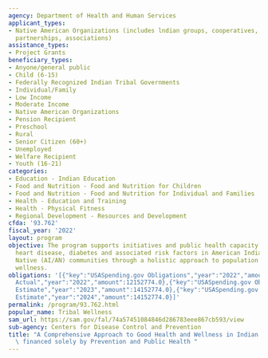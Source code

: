 ```yaml
---
agency: Department of Health and Human Services
applicant_types:
- Native American Organizations (includes lndian groups, cooperatives, corporations,
  partnerships, associations)
assistance_types:
- Project Grants
beneficiary_types:
- Anyone/general public
- Child (6-15)
- Federally Recognized Indian Tribal Governments
- Individual/Family
- Low Income
- Moderate Income
- Native American Organizations
- Pension Recipient
- Preschool
- Rural
- Senior Citizen (60+)
- Unemployed
- Welfare Recipient
- Youth (16-21)
categories:
- Education - Indian Education
- Food and Nutrition - Food and Nutrition for Children
- Food and Nutrition - Food and Nutrition for Individual and Families
- Health - Education and Training
- Health - Physical Fitness
- Regional Development - Resources and Development
cfda: '93.762'
fiscal_year: '2022'
layout: program
objective: The program supports initiatives and public health capacity to prevent
  heart disease, diabetes and associated risk factors in American Indian and Alaska
  Native (AI/AN) communities through a holistic approach to population health and
  wellness.
obligations: '[{"key":"USASpending.gov Obligations","year":"2022","amount":11720348.16},{"key":"SAM.gov
  Actual","year":"2022","amount":12152774.0},{"key":"USASpending.gov Obligations","year":"2023","amount":13149081.94},{"key":"SAM.gov
  Estimate","year":"2023","amount":14152774.0},{"key":"USASpending.gov Obligations","year":"2024","amount":0.0},{"key":"SAM.gov
  Estimate","year":"2024","amount":14152774.0}]'
permalink: /program/93.762.html
popular_name: Tribal Wellness
sam_url: https://sam.gov/fal/74a57451084846d286783eee867cb593/view
sub-agency: Centers for Disease Control and Prevention
title: "A Comprehensive Approach to Good Health and Wellness in Indian County \u2013\
  \ financed solely by Prevention and Public Health "
---
```

